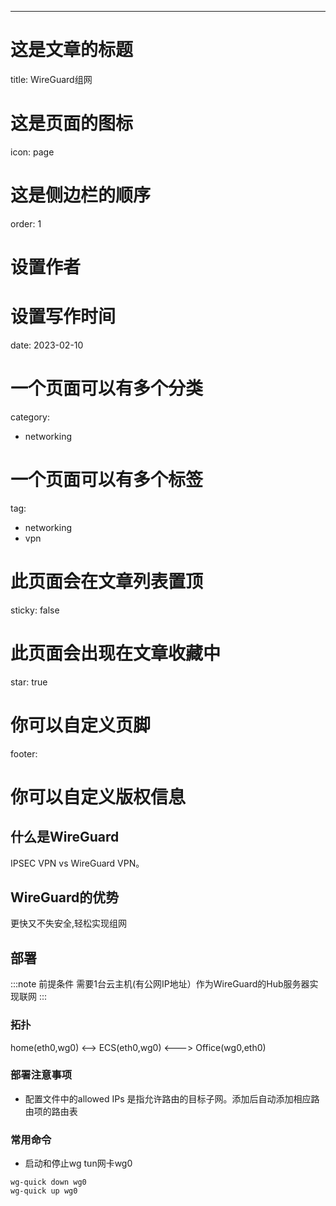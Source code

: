---
# 这是文章的标题
title: WireGuard组网
# 这是页面的图标
icon: page
# 这是侧边栏的顺序
order: 1
# 设置作者
# 设置写作时间
date: 2023-02-10
# 一个页面可以有多个分类
category:
  - networking
# 一个页面可以有多个标签
tag:
  - networking
  - vpn
# 此页面会在文章列表置顶
sticky: false
# 此页面会出现在文章收藏中
star: true
# 你可以自定义页脚
footer: 
# 你可以自定义版权信息





## 什么是WireGuard

IPSEC VPN vs WireGuard VPN。


## WireGuard的优势

更快又不失安全,轻松实现组网

## 部署

:::note 前提条件
需要1台云主机(有公网IP地址）作为WireGuard的Hub服务器实现联网
:::

### 拓扑

home(eth0,wg0) <--> ECS(eth0,wg0) <---> Office(wg0,eth0)


### 部署注意事项

- 配置文件中的allowed IPs 是指允许路由的目标子网。添加后自动添加相应路由项的路由表


### 常用命令

- 启动和停止wg tun网卡wg0
```shell
wg-quick down wg0
wg-quick up wg0
```


